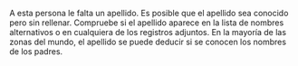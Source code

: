 A esta persona le falta un apellido. Es posible que el apellido sea conocido pero sin rellenar.
Compruebe si el apellido aparece en la lista de nombres alternativos o en cualquiera de los registros adjuntos.
En la mayoría de las zonas del mundo, el apellido se puede deducir si se conocen los nombres de los padres.